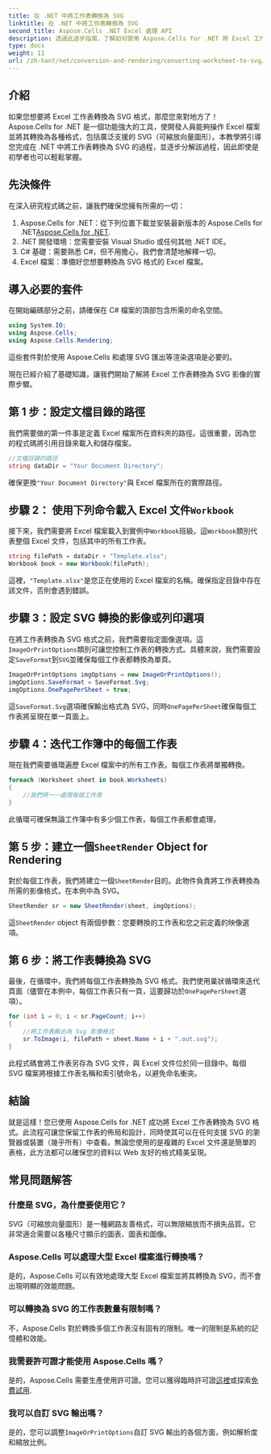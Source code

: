 ```yaml
---
title: 在 .NET 中將工作表轉換為 SVG
linktitle: 在 .NET 中將工作表轉換為 SVG
second_title: Aspose.Cells .NET Excel 處理 API
description: 透過此逐步指南，了解如何使用 Aspose.Cells for .NET 將 Excel 工作表轉換為 SVG。非常適合希望將 Excel 渲染為 SVG 的 .NET 開發人員。
type: docs
weight: 11
url: /zh-hant/net/conversion-and-rendering/converting-worksheet-to-svg/
---
```

## 介紹

如果您想要將 Excel 工作表轉換為 SVG 格式，那麼您來對地方了！ Aspose.Cells for .NET 是一個功能強大的工具，使開發人員能夠操作 Excel 檔案並將其轉換為各種格式，包括廣泛支援的 SVG（可縮放向量圖形）。本教學將引導您完成在 .NET 中將工作表轉換為 SVG 的過程，並逐步分解該過程，因此即使是初學者也可以輕鬆掌握。

## 先決條件

在深入研究程式碼之前，讓我們確保您擁有所需的一切：

1.  Aspose.Cells for .NET：從下列位置下載並安裝最新版本的 Aspose.Cells for .NET[Aspose.Cells for .NET](https://releases.aspose.com/cells/net/).
2. .NET 開發環境：您需要安裝 Visual Studio 或任何其他 .NET IDE。
3. C# 基礎：需要熟悉 C#，但不用擔心，我們會清楚地解釋一切。
4. Excel 檔案：準備好您想要轉換為 SVG 格式的 Excel 檔案。

## 導入必要的套件

在開始編碼部分之前，請確保在 C# 檔案的頂部包含所需的命名空間。

```csharp
using System.IO;
using Aspose.Cells;
using Aspose.Cells.Rendering;
```

這些套件對於使用 Aspose.Cells 和處理 SVG 匯出等渲染選項是必要的。

現在已經介紹了基礎知識，讓我們開始了解將 Excel 工作表轉換為 SVG 影像的實際步驟。

## 第 1 步：設定文檔目錄的路徑

我們需要做的第一件事是定義 Excel 檔案所在資料夾的路徑。這很重要，因為您的程式碼將引用目錄來載入和儲存檔案。

```csharp
//文檔目錄的路徑
string dataDir = "Your Document Directory";
```

確保更換`"Your Document Directory"`與 Excel 檔案所在的實際路徑。

## 步驟 2： 使用下列命令載入 Excel 文件`Workbook`

接下來，我們需要將 Excel 檔案載入到實例中`Workbook`班級。這`Workbook`類別代表整個 Excel 文件，包括其中的所有工作表。

```csharp
string filePath = dataDir + "Template.xlsx";
Workbook book = new Workbook(filePath);
```

這裡，`"Template.xlsx"`是您正在使用的 Excel 檔案的名稱。確保指定目錄中存在該文件，否則會遇到錯誤。

## 步驟 3：設定 SVG 轉換的影像或列印選項

在將工作表轉換為 SVG 格式之前，我們需要指定圖像選項。這`ImageOrPrintOptions`類別可讓您控制工作表的轉換方式。具體來說，我們需要設定`SaveFormat`到`SVG`並確保每個工作表都轉換為單頁。

```csharp
ImageOrPrintOptions imgOptions = new ImageOrPrintOptions();
imgOptions.SaveFormat = SaveFormat.Svg;
imgOptions.OnePagePerSheet = true;
```

這`SaveFormat.Svg`選項確保輸出格式為 SVG，同時`OnePagePerSheet`確保每個工作表將呈現在單一頁面上。

## 步驟 4：迭代工作簿中的每個工作表

現在我們需要循環遍歷 Excel 檔案中的所有工作表。每個工作表將單獨轉換。

```csharp
foreach (Worksheet sheet in book.Worksheets)
{
    //我們將一一處理每個工作表
}
```

此循環可確保無論工作簿中有多少個工作表，每個工作表都會處理。

## 第 5 步：建立一個`SheetRender` Object for Rendering

對於每個工作表，我們將建立一個`SheetRender`目的。此物件負責將工作表轉換為所需的影像格式，在本例中為 SVG。

```csharp
SheetRender sr = new SheetRender(sheet, imgOptions);
```

這`SheetRender` object 有兩個參數：您要轉換的工作表和您之前定義的映像選項。

## 第 6 步：將工作表轉換為 SVG

最後，在循環中，我們將每個工作表轉換為 SVG 格式。我們使用巢狀循環來迭代頁面（儘管在本例中，每個工作表只有一頁，這要歸功於`OnePagePerSheet`選項）。

```csharp
for (int i = 0; i < sr.PageCount; i++)
{
    //將工作表輸出為 Svg 影像格式
    sr.ToImage(i, filePath + sheet.Name + i + ".out.svg");
}
```

此程式碼會將工作表另存為 SVG 文件，與 Excel 文件位於同一目錄中。每個 SVG 檔案將根據工作表名稱和索引號命名，以避免命名衝突。

## 結論

就是這樣！您已使用 Aspose.Cells for .NET 成功將 Excel 工作表轉換為 SVG 格式。此流程可讓您保留工作表的佈局和設計，同時使其可以在任何支援 SVG 的瀏覽器或裝置（幾乎所有）中查看。無論您使用的是複雜的 Excel 文件還是簡單的表格，此方法都可以確保您的資料以 Web 友好的格式精美呈現。

## 常見問題解答

### 什麼是 SVG，為什麼要使用它？
SVG（可縮放向量圖形）是一種網路友善格式，可以無限縮放而不損失品質。它非常適合需要以各種尺寸顯示的圖表、圖表和圖像。

### Aspose.Cells 可以處理大型 Excel 檔案進行轉換嗎？
是的，Aspose.Cells 可以有效地處理大型 Excel 檔案並將其轉換為 SVG，而不會出現明顯的效能問題。

### 可以轉換為 SVG 的工作表數量有限制嗎？
不，Aspose.Cells 對於轉換多個工作表沒有固有的限制。唯一的限制是系統的記憶體和效能。

### 我需要許可證才能使用 Aspose.Cells 嗎？
是的，Aspose.Cells 需要生產使用許可證。您可以獲得臨時許可證[這裡](https://purchase.aspose.com/temporary-license/)或探索[免費試用](https://releases.aspose.com/).

### 我可以自訂 SVG 輸出嗎？
是的，您可以調整`ImageOrPrintOptions`自訂 SVG 輸出的各個方面，例如解析度和縮放比例。